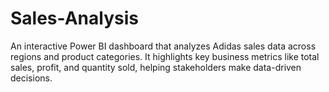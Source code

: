 # Sales-Analysis
 An interactive Power BI dashboard that analyzes Adidas sales data across regions and product categories. It highlights key business metrics like total sales, profit, and quantity sold, helping stakeholders make data-driven decisions.
